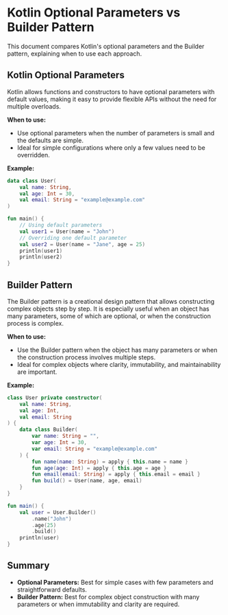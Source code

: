 

 # Kotlin Optional Parameters vs Builder Pattern
 
 This document compares Kotlin's optional parameters and the Builder pattern, explaining when to use each approach.
 
 ## Kotlin Optional Parameters
 
 Kotlin allows functions and constructors to have optional parameters with default values, making it easy to provide flexible APIs without the need for multiple overloads.
 
 **When to use:**
 - Use optional parameters when the number of parameters is small and the defaults are simple.
 - Ideal for simple configurations where only a few values need to be overridden.
 
 **Example:**
 
 ```kotlin
 data class User(
     val name: String,
     val age: Int = 30,
     val email: String = "example@example.com"
 )
 
 fun main() {
     // Using default parameters
     val user1 = User(name = "John")
     // Overriding one default parameter
     val user2 = User(name = "Jane", age = 25)
     println(user1)
     println(user2)
 }
 ```
 
 ## Builder Pattern
 
 The Builder pattern is a creational design pattern that allows constructing complex objects step by step. It is especially useful when an object has many parameters, some of which are optional, or when the construction process is complex.
 
 **When to use:**
 - Use the Builder pattern when the object has many parameters or when the construction process involves multiple steps.
 - Ideal for complex objects where clarity, immutability, and maintainability are important.
 
 **Example:**
 
 ```kotlin
 class User private constructor(
     val name: String,
     val age: Int,
     val email: String
 ) {
     data class Builder(
         var name: String = "",
         var age: Int = 30,
         var email: String = "example@example.com"
     ) {
         fun name(name: String) = apply { this.name = name }
         fun age(age: Int) = apply { this.age = age }
         fun email(email: String) = apply { this.email = email }
         fun build() = User(name, age, email)
     }
 }
 
 fun main() {
     val user = User.Builder()
         .name("John")
         .age(25)
         .build()
     println(user)
 }
 ```
 
 ## Summary
 
 - **Optional Parameters:** Best for simple cases with few parameters and straightforward defaults.
 - **Builder Pattern:** Best for complex object construction with many parameters or when immutability and clarity are required.